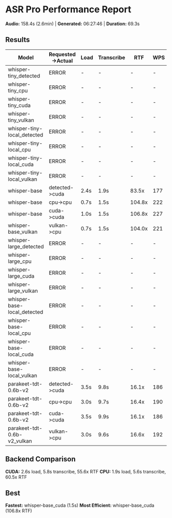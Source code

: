 # ASR Pro Performance Report

**Audio:** 158.4s (2.6min) | **Generated:** 06:27:46 | **Duration:** 69.3s

## Results

| Model | Requested->Actual | Load | Transcribe | RTF | WPS | Status |
|-------|--------------------|------|------------|-----|-----|--------|
| whisper-tiny_detected | ERROR | - | - | - | - | FAIL |
| whisper-tiny_cpu | ERROR | - | - | - | - | FAIL |
| whisper-tiny_cuda | ERROR | - | - | - | - | FAIL |
| whisper-tiny_vulkan | ERROR | - | - | - | - | FAIL |
| whisper-tiny-local_detected | ERROR | - | - | - | - | FAIL |
| whisper-tiny-local_cpu | ERROR | - | - | - | - | FAIL |
| whisper-tiny-local_cuda | ERROR | - | - | - | - | FAIL |
| whisper-tiny-local_vulkan | ERROR | - | - | - | - | FAIL |
| whisper-base | detected->cuda | 2.4s | 1.9s | 83.5x | 177 | PASS |
| whisper-base | cpu->cpu | 0.7s | 1.5s | 104.8x | 222 | PASS |
| whisper-base | cuda->cuda | 1.0s | 1.5s | 106.8x | 227 | PASS |
| whisper-base_vulkan | vulkan->cpu | 0.7s | 1.5s | 104.0x | 221 | PASS |
| whisper-large_detected | ERROR | - | - | - | - | FAIL |
| whisper-large_cpu | ERROR | - | - | - | - | FAIL |
| whisper-large_cuda | ERROR | - | - | - | - | FAIL |
| whisper-large_vulkan | ERROR | - | - | - | - | FAIL |
| whisper-base-local_detected | ERROR | - | - | - | - | FAIL |
| whisper-base-local_cpu | ERROR | - | - | - | - | FAIL |
| whisper-base-local_cuda | ERROR | - | - | - | - | FAIL |
| whisper-base-local_vulkan | ERROR | - | - | - | - | FAIL |
| parakeet-tdt-0.6b-v2 | detected->cuda | 3.5s | 9.8s | 16.1x | 186 | PASS |
| parakeet-tdt-0.6b-v2 | cpu->cpu | 3.0s | 9.7s | 16.4x | 190 | PASS |
| parakeet-tdt-0.6b-v2 | cuda->cuda | 3.5s | 9.9s | 16.1x | 186 | PASS |
| parakeet-tdt-0.6b-v2_vulkan | vulkan->cpu | 3.0s | 9.6s | 16.6x | 192 | PASS |

## Backend Comparison

**CUDA:** 2.6s load, 5.8s transcribe, 55.6x RTF
**CPU:** 1.9s load, 5.6s transcribe, 60.5x RTF

## Best
**Fastest:** whisper-base_cuda (1.5s)
**Most Efficient:** whisper-base_cuda (106.8x RTF)